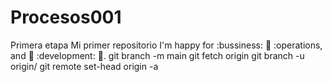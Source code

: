 # Procesos001
Primera etapa
Mi primer repositorio
 I'm happy for :bussiness: :apple: :operations, and :candy: :development: :cheese:.
git branch -m main <BRANCH>
git fetch origin
git branch -u origin/<BRANCH> <BRANCH>
git remote set-head origin -a
